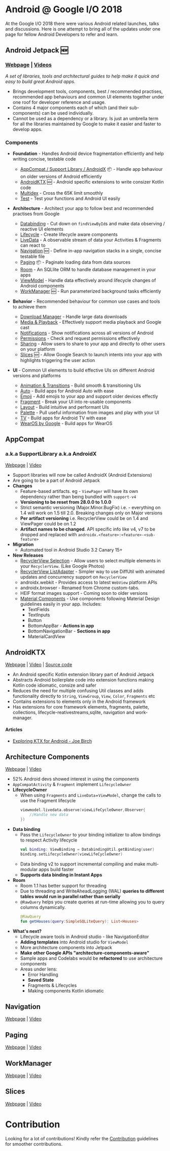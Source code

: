 # Android @ Google I/O 2018
At the Google I/O 2018 there were various Android related launches, talks and discussions. Here is one attempt to bring all of the updates under one page for fellow Android Developers to refer and learn.

## Android Jetpack :new:

### [Webpage](https://developer.android.com/jetpack/) | [Videos](https://www.youtube.com/results?search_query=android+jetpack)

*A set of libraries, tools and architectural guides to help make it quick and easy to build great Android apps.*

* Brings development tools, components, best / recommended practises, recommended app behaviours and common UI elements together under one roof for developer reference and usage.
* Contains 4 major components each of which (and their sub-components) can be used individually.
* Cannot be used as a dependency or a library. Is just an umbrella term for all the libraries maintained by Google to make it easier and faster to develop apps.

### Components
* **Foundation** - Handles Android device fragmentation efficiently and help writing concise, testable code
    * [AppCompat / Support Library / AndroidX](#appcompat) :package: - Handle app behaviour on older versions of Android efficiently
    * [AndroidKTX](#androidktx) :new: - Android specific extensions to write consizer Kotlin code
    * [Multidex](https://developer.android.com/studio/build/multidex.html) - Cross the 65K limit smoothly
    * [Test](https://developer.android.com/topic/libraries/testing-support-library/index.html) - Test your functions and Android UI easily

* **Architecture** - Architect your app to follow best and recommended practises from Google
    * [Databinding](https://developer.android.com/topic/libraries/data-binding/) - Cut down on `findViewById`s and make data observing / reactive UI elements
    * [Lifecycle](https://developer.android.com/topic/libraries/architecture/lifecycle) - Create lifecycle aware components
    * [LiveData](https://developer.android.com/topic/libraries/architecture/livedata) - A observable stream of data your Activities & Fragments can react to
    * [Navigation](#navigation) :new: - Define in-app navigation stacks in a single, concise testable file
    * [Paging](#paging) :package: - Paginate loading data from data sources
    * [Room](https://developer.android.com/topic/libraries/architecture/room) - An SQLlite ORM to handle database management in your apps
    * [ViewModel](https://developer.android.com/topic/libraries/architecture/viewmodel) - Handle data effectively around lifecycle changes of Android components
    * [WorkManager](#workmanager) :new: - Run parameterized background tasks efficiently

* **Behavior** - Recommended behaviour for common use cases and tools to achieve them
    * [Download Manager](https://developer.android.com/reference/android/app/DownloadManager) - Handle large data downloads
    * [Media & Playback](https://developer.android.com/guide/topics/media/mediaplayer.html) - Effectively support media playback and Google cast
    * [Notifications](https://developer.android.com/guide/topics/ui/notifiers/notifications.html) - Show notifications across all versions of Android
    * [Permissions](https://developer.android.com/guide/topics/permissions/index.html) - Check and request permissions effectively
    * [Sharing](https://developer.android.com/training/sharing/shareaction) - Allow users to share to your app and directly to other users on your platform
    * [Slices](#slices) :new: - Allow Google Search to launch intents into your app with highlights triggering the user action

* **UI** - Common UI elements to build effective UIs on different Android versions and platforms
    * [Animation & Transitions](https://developer.android.com/training/animation/) - Build smooth & transitioning UIs
    * [Auto](https://developer.android.com/auto) - Build apps for Android Auto with ease
    * [Emoji](https://developer.android.com/guide/topics/ui/look-and-feel/emoji-compat) - Add emojis to your app and support older devices effectly
    * [Fragment](https://developer.android.com/guide/components/fragments) - Break your UI into re-usable components
    * [Layout](https://developer.android.com/guide/topics/ui/declaring-layout) - Build intuitive and performant UIs
    * [Palette](https://developer.android.com/training/material/palette-colors) -  Pull useful information from images and play with your UI
    * [TV](https://developer.android.com/tv) - Build apps for Android TV with ease
    * [WearOS by Google](https://developer.android.com/wear) - Build apps for WearOS

## AppCompat
### a.k.a SupportLibrary a.k.a AndroidX
[Webpage](https://developer.android.com/topic/libraries/support-library/) | [Video](https://www.youtube.com/watch?v=jdKUm8tGogw)

* Support libraries will now be called AndroidX (Android Extensions)
* Are going to be a part of Android Jetpack
* **Changes**
    * Feature-based artifacts. eg - `ViewPager` will have its own dependency rather than being bundled with `support-v4`
    * **Versioning to be reset from 28.0.0 to 1.0.0**
    * Strict semantic versioning (Major.Minor.BugFix) i.e. - everything on 1.4 will work on 1.5 till 2.0. Breaking changes only on Major versions
    * **Per artifact versioning** i.e. RecyclerView could be on 1.4 and ViewPager could be on 1.2
    * **Artifact names to be changed**. API specific info like v4, v7 to be dropped and replaced with `androidx.<feature>:<feature>-<sub-feature>`
* **Migration**
    * Automated tool in Android Studio 3.2 Canary 15+
* **New Releases**
    * [RecyclerView Selection](https://developer.android.com/reference/androidx/recyclerview/selection/package-summary) - Allow users to select multiple elements in your `RecyclerView`. (Like Google Photos)
    * [RecyclerView ListAdapter](https://developer.android.com/reference/android/support/v7/recyclerview/extensions/ListAdapter) - Simpler way to use DiffUtil with animated updates and concurrency support on `RecyclerView`
    * androidx.webkit - Provides access to latest `WebView` platform APIs
    * androidx.browser - Renamed from Chrome custom-tabs.
    * HEIF format images support - Coming soon to older versions
    * [Material Components](https://github.com/material-components/material-components-android) - Use components following Material Design guidelines easily in your app. Includes:
        * TextFields
        * TextInputs
        * Button
        * BottomAppBar - **Actions in app**
        * BottomNavigationBar - **Sections in app**
        * MaterialCardView


## AndroidKTX
[Webpage](https://developer.android.com/kotlin/ktx) | [Video](https://www.youtube.com/watch?v=st1XVfkDWqk) | [Source code](https://github.com/android/android-ktx)

* An Android specific Kotlin extension library part of Android Jetpack
* Abstracts Android boilerplate code into extension functions making Kotlin code idiomatic, consize and safer
* Reduces the need for multiple confusing Util classes and adds functionality directly to `String`, `ViewGroup`, `View`, `Color`, `Fragments` etc 
* Contains extensions to elements only in the Android framework
* Has extensions for core framework elements, fragments, palette, collections, lifecycle-reativestreams,sqlite, navigation and work-manager.

#### Articles
* [Exploring KTX for Android - Joe Birch](https://medium.com/exploring-android/exploring-ktx-for-android-13a369795b51)

## Architecture Components
[Webpage](https://developer.android.com/topic/libraries/architecture/) | [Video](https://www.youtube.com/watch?v=pErTyQpA390)

* 52% Android devs showed interest in using the components
* `AppCompatActivity` & `Fragment` implement `LifecycleOwner`
* **LifecycleOwner**
    * When using `Fragments` and `LiveData`+`ViewModel`, change the calls to use the Fragment lifecycle
        ```kotlin
        viewmodel.livedata.observe(viewLifeCycleOwner,Observer{
            //Handle new data
        })
        ```
* **Data binding**
    * Pass the `LifecycleOwner` to your binding initializer to allow bindings to respect Activity lifecycle
        ```kotlin
        val binding: ViewBinding = DatabindingUtil.getBinding(user)
        binding.setLifecycleOwner(viewLifeCycleOwner)
        ```
    * Data binding v2 to support incremental compiling and make multi-modular apps build faster
    * **Supports data binding in Instant Apps**
* **Room**
    * Room 1.1 has better support for threading
    * Due to threading and WriteAheadLogging (WAL) **queries to different tables would run in parallel rather than serially**
    * `@RawQuery` helps you create queries at run-time allowing you to query columns dynamically.
        ```kotlin
        @RawQuery
        fun getHouses(query:SimpleSQLiteQuery): List<Houses>
        ```
* **What's next?**
    * Lifecycle aware tools in Android studio - like NavigationEditor
    * **Adding templates** into Android studio for `ViewModel`
    * More architecture components into Jetpack
    * **Make other Google APIs "architecture-components-aware"**
    * Sample apps and Codelabs would be **refactored** to use architecture components
    * Areas under lens:
        * Error Handling
        * **Saved State**
        * Fragments & Lifecycles
        * Making components Kotlin idiomatic

## Navigation
[Webpage](https://developer.android.com/topic/libraries/architecture/navigation/) | [Video](https://www.youtube.com/watch?v=8GCXtCjtg40)

## Paging
[Webpage](https://developer.android.com/topic/libraries/architecture/paging/) | [Video](https://www.youtube.com/watch?v=BE5bsyGGLf4)

## WorkManager
[Webpage](https://developer.android.com/topic/libraries/architecture/workmanager) | [Video](https://www.youtube.com/watch?v=IrKoBFLwTN0)

## Slices
[Webpage](https://developer.android.com/guide/slices/) | [Video](https://www.youtube.com/watch?v=a7IVH5aNwwc)


# Contribution
Looking for a lot of contributions! 
Kindly refer the [Contribution](CONTRIBUTING.md) guidelines for smoother contributions.